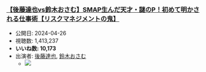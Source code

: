 ### [【後藤達也vs鈴木おさむ】SMAP生んだ天才・謎のP！初めて明かされる仕事術【リスクマネジメントの鬼】](https://www.youtube.com/watch?v=7PgJY5fY5NY)
-   公開日: 2024-04-26
-   視聴数: 1,413,237
-   **いいね数: 10,173**
-   出演者: [後藤達也](/rehacq_fan/people/後藤達也 "wikilink"), [鈴木おさむ](/rehacq_fan/people/鈴木おさむ "wikilink")
    - [![](https://img.youtube.com/vi/7PgJY5fY5NY/hqdefault.jpg)](https://www.youtube.com/watch?v=7PgJY5fY5NY)
